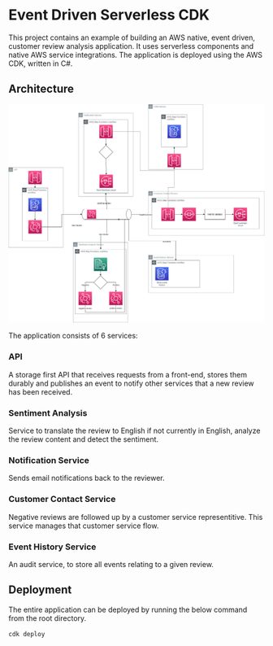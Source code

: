 # Event Driven Serverless CDK

This project contains an example of building an AWS native, event driven, customer review analysis application. It uses serverless components and native AWS service integrations. The application is deployed using the AWS CDK, written in C#.

## Architecture

![](./assets/architecture.PNG)

The application consists of 6 services:

### API

A storage first API that receives requests from a front-end, stores them durably and publishes an event to notify other services that a new review has been received.

### Sentiment Analysis

Service to translate the review to English if not currently in English, analyze the review content and detect the sentiment.

### Notification Service

Sends email notifications back to the reviewer.

### Customer Contact Service

Negative reviews are followed up by a customer service representitive. This service manages that customer service flow.

### Event History Service

An audit service, to store all events relating to a given review.

## Deployment

The entire application can be deployed by running the below command from the root directory.

```
cdk deploy
```